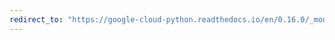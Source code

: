 ```yaml
---
redirect_to: "https://google-cloud-python.readthedocs.io/en/0.16.0/_modules/gcloud/monitoring/resource.html"
---
```

